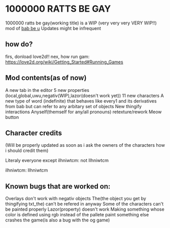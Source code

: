 # 1000000 RATTS BE GAY
1000000 ratts be gay(working title) is a WIP (very very very VERY WIP!!) mod of [bab be u](https://github.com/lilybeevee/bab-be-u)
Updates might be infrequent

## how do?
firs, donload love2d!!
nex, how run gam: https://love2d.org/wiki/Getting_Started#Running_Games

## Mod contents(as of now)
A new tab in the editor
5 new properties (local,global,uwu,negativ(WIP),lazor(doesn't work yet))
11 new characters
A new type of word (indefinite) that behaves like every1 and its derivatives from bab but can refer to any arbitary set of objects
New thingify interactions
Anyself(themself for any/all pronouns) retexture/rework
Meow button
## Character credits
(Will be properly updated as soon as i ask the owners of the characters how i should credit them)

Literaly everyone except ilhniwtcm: not Ilhniwtcm

ilhniwtcm: Ilhniwtcm

## Known bugs that are worked on:
Overlays don't work with negativ objects
The(the object you get by thingifying txt_the) can't be refered in anyway
Some of the characters can't be painted properly
Lazor(property) doesn't work
Making something whose color is defined using rgb instead of the pallete paint something else crashes the game(is also a bug with the og game)






 

